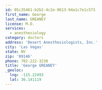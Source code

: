 ```yaml
---
id: 05c35461-b2b2-4c2e-9613-94a1c7e1c573
first_name: George
last_name: GREANEY
license: M.D.
services:
  - anesthesiology
category: doctors
address: 'Desert Anesthesiologists, Inc.'
city: 'Las Vegas'
state: NV
zip: '89146'
phone: 702-222-3238
title: 'George GREANEY'
_geoloc:
  lng: -115.22493
  lat: 36.141119
---
```

